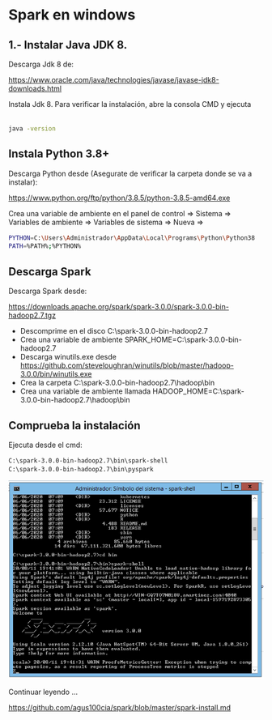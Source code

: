 # Spark en windows

## 1.- Instalar Java JDK 8.

Descarga Jdk 8 de:

https://www.oracle.com/java/technologies/javase/javase-jdk8-downloads.html

Instala Jdk 8. Para verificar la instalación, abre la consola CMD y ejecuta

```sh

java -version

```

## Instala Python 3.8+

Descarga Python desde (Asegurate de verificar la carpeta donde se va a instalar):

https://www.python.org/ftp/python/3.8.5/python-3.8.5-amd64.exe

Crea una variable de ambiente en el panel de control => Sistema => Variables de ambiente => Variables de sistema => Nueva => 

```sh 
PYTHON=C:\Users\Administrador\AppData\Local\Programs\Python\Python38
PATH=%PATH%;%PYTHON%

```

## Descarga Spark

Descarga Spark desde:

https://downloads.apache.org/spark/spark-3.0.0/spark-3.0.0-bin-hadoop2.7.tgz

- Descomprime en el disco C:\spark-3.0.0-bin-hadoop2.7
- Crea una variable de ambiente SPARK_HOME=C:\spark-3.0.0-bin-hadoop2.7
- Descarga winutils.exe desde https://github.com/steveloughran/winutils/blob/master/hadoop-3.0.0/bin/winutils.exe
- Crea la carpeta C:\spark-3.0.0-bin-hadoop2.7\hadoop\bin
- Crea una variable de ambiente llamada HADOOP_HOME=C:\spark-3.0.0-bin-hadoop2.7\hadoop\bin

## Comprueba la instalación

Ejecuta desde el cmd:

```sh
C:\spark-3.0.0-bin-hadoop2.7\bin\spark-shell
C:\spark-3.0.0-bin-hadoop2.7\bin\pyspark

```
![img](https://github.com/agus100cia/spark/blob/master/Captura%20de%20Pantalla%202020-08-11%20a%20la(s)%2019.42.53.png)


Continuar leyendo ...

https://github.com/agus100cia/spark/blob/master/spark-install.md


